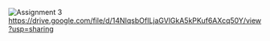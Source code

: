 ![Assignment 3](https://github.com/user-attachments/assets/22df9749-08d1-428e-a0ba-4dc54286adc7)
https://drive.google.com/file/d/14NIqsbOfILjaGVlGkA5kPKuf6AXcq50Y/view?usp=sharing
